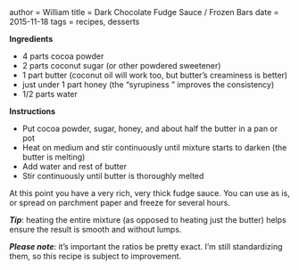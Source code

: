 <metadata>
author = William
title = Dark Chocolate Fudge Sauce / Frozen Bars
date = 2015-11-18
tags = recipes, desserts
</metadata>

**Ingredients**

 - 4 parts cocoa powder
 - 2 parts coconut sugar (or other powdered sweetener)
 - 1 part butter (coconut oil will work too, but butter’s creaminess is better)
 - just under 1 part honey (the “syrupiness ” improves the consistency)
 - 1/2 parts water

**Instructions**

 - Put cocoa powder, sugar, honey, and about half the butter in a pan or pot
 - Heat on medium and stir continuously until mixture starts to darken (the butter is melting)
 - Add water and rest of butter
 - Stir continuously until butter is thoroughly melted

At this point you have a very rich, very thick fudge sauce.  You can use as is, or spread on parchment paper and freeze for several hours.

*__Tip__*: heating the entire mixture (as opposed to heating just the butter) helps ensure the result is smooth and without lumps.

*__Please note__*: it’s important the ratios be pretty exact.  I’m still standardizing them, so this recipe is subject to improvement.
